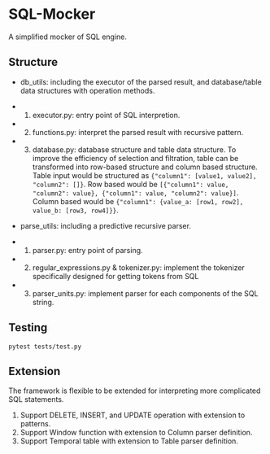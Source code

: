 # SQL-Mocker
A simplified mocker of SQL engine.

## Structure
- db_utils: including the executor of the parsed result, and database/table data structures with operation methods.
- 1. executor.py: entry point of SQL interpretion.
- 2. functions.py: interpret the parsed result with recursive pattern.
- 3. database.py: database structure and table data structure. To improve the efficiency of selection and filtration, table can be transformed into row-based structure and column based structure. Table input would be structured as ```{"column1": [value1, value2], "column2": []}```. Row based would be ```[{"column1": value, "column2": value}, {"column1": value, "column2": value}]```. Column based would be ```{"column1": {value_a: [row1, row2], value_b: [row3, row4]}}```.

- parse_utils: including a predictive recursive parser. 
- 1. parser.py: entry point of parsing.
- 2. regular_expressions.py & tokenizer.py: implement the tokenizer specifically designed for getting tokens from SQL
- 3. parser_units.py: implement parser for each components of the SQL string.

## Testing
```pytest tests/test.py```

## Extension
The framework is flexible to be extended for interpreting more complicated SQL statements. 
1. Support DELETE, INSERT, and UPDATE operation with extension to patterns.
2. Support Window function with extension to Column parser definition.
3. Support Temporal table with extension to Table parser definition.
